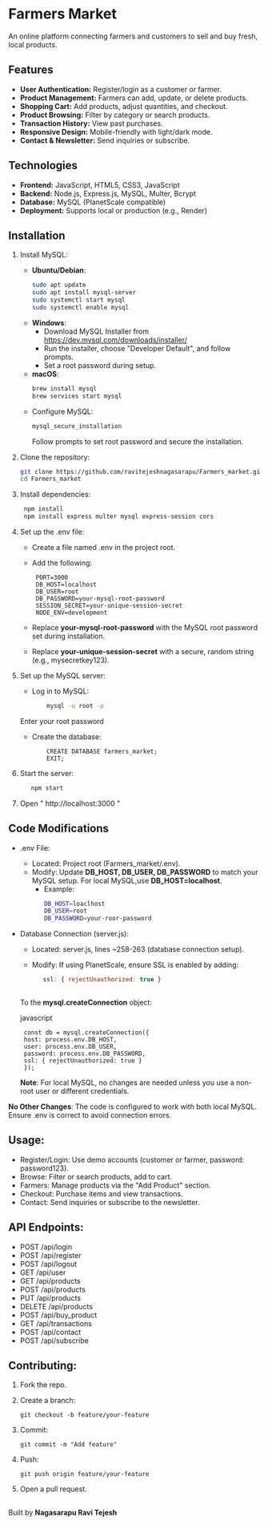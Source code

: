 # Farmers Market

An online platform connecting farmers and customers to sell and buy fresh, local products.

## Features
- **User Authentication:** Register/login as a customer or farmer.
- **Product Management:** Farmers can add, update, or delete products.
- **Shopping Cart:** Add products, adjust quantities, and checkout.
- **Product Browsing:** Filter by category or search products.
- **Transaction History:** View past purchases.
- **Responsive Design:** Mobile-friendly with light/dark mode.
- **Contact & Newsletter:** Send inquiries or subscribe.

## Technologies
- **Frontend:** JavaScript, HTML5, CSS3, JavaScript
- **Backend:** Node.js, Express.js, MySQL, Multer, Bcrypt
- **Database:** MySQL (PlanetScale compatible)
- **Deployment:** Supports local or production (e.g., Render)

## Installation

1. Install MySQL:
   - **Ubuntu/Debian**:
     ```bash
     sudo apt update
     sudo apt install mysql-server
     sudo systemctl start mysql
     sudo systemctl enable mysql
     ```
   - **Windows**:
     - Download MySQL Installer from https://dev.mysql.com/downloads/installer/
     - Run the installer, choose "Developer Default", and follow prompts.
     - Set a root password during setup.
   - **macOS**:
     ```bash
     brew install mysql
     brew services start mysql
     ```
   - Configure MySQL:
     ```bash
     mysql_secure_installation
     ```
     Follow prompts to set root password and secure the installation.

2. Clone the repository:
   ```bash
   git clone https://github.com/ravitejeshnagasarapu/Farmers_market.git
   cd Farmers_market

3. Install dependencies:
   ```bash
    npm install
    npm install express multer mysql express-session cors

4. Set up the .env file:
   - Create a file named .env in the project root.
   - Add the following:
  
          PORT=3000
          DB_HOST=localhost
          DB_USER=root
          DB_PASSWORD=your-mysql-root-password
          SESSION_SECRET=your-unique-session-secret
          NODE_ENV=development
  
    - Replace **your-mysql-root-password** with the MySQL root password set during installation.
    - Replace **your-unique-session-secret** with a secure, random string (e.g., mysecretkey123).

5. Set up the MySQL server:
   - Log in to MySQL:
     ```bash
         mysql -u root -p
    Enter your root password
   - Create the database:
      ```MySQL
          CREATE DATABASE farmers_market;
          EXIT;

6. Start the server:
   ```bash
      npm start

7. Open " http://localhost:3000 "


## Code Modifications
- .env File:
     - Located: Project root (Farmers_market/.env).
     - Modify: Update **DB_HOST, DB_USER, DB_PASSWORD** to match your MySQL setup. For local           MySQL,use **DB_HOST=localhost**.
       - Example:
         ```bash
         DB_HOST=loaclhost
         DB_USER=root
         DB_PASSWORD=your-roor-password

 - Database Connection (server.js):
      - Located: server.js, lines ~258-263 (database connection setup).
      - Modify: If using PlanetScale, ensure SSL is enabled by adding:
        
        ```javascript
           ssl: { rejectUnauthorized: true }
      
      To the **mysql.createConnection** object:
      
      javascript
      
        const db = mysql.createConnection({
        host: process.env.DB_HOST,
        user: process.env.DB_USER,
        password: process.env.DB_PASSWORD,
        ssl: { rejectUnauthorized: true }
        });
      
      **Note**: For local MySQL, no changes are needed unless you use a non-root user or 
         different credentials.

**No Other Changes**: The code is configured to work with both local MySQL. Ensure .env is correct to avoid connection errors.


## Usage:
   - Register/Login: Use demo accounts (customer or farmer, password: password123).
   - Browse: Filter or search products, add to cart.
   - Farmers: Manage products via the "Add Product" section.
   - Checkout: Purchase items and view transactions.
   - Contact: Send inquiries or subscribe to the newsletter.

## API Endpoints:
 - POST /api/login
 - POST /api/register
 - POST /api/logout
 - GET /api/user
 - GET /api/products
 - POST /api/products
 - PUT /api/products
 - DELETE /api/products
 - POST /api/buy_product
 - GET /api/transactions
 - POST /api/contact
 - POST /api/subscribe


## Contributing:
1. Fork the repo.
2. Create a branch:

       git checkout -b feature/your-feature

3. Commit:

       git commit -m "Add feature"

4. Push:

       git push origin feature/your-feature

5. Open a pull request.

##
 Built by **Nagasarapu Ravi Tejesh**
##
